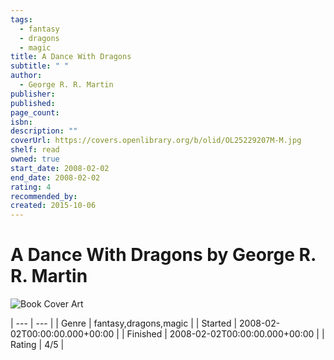 ```yaml
---
tags:
  - fantasy
  - dragons
  - magic
title: A Dance With Dragons
subtitle: " "
author:
  - George R. R. Martin
publisher: 
published: 
page_count: 
isbn: 
description: ""
coverUrl: https://covers.openlibrary.org/b/olid/OL25229207M-M.jpg
shelf: read
owned: true
start_date: 2008-02-02
end_date: 2008-02-02
rating: 4
recommended_by: 
created: 2015-10-06
---
```


# A Dance With Dragons by George R. R. Martin

![Book Cover Art](https://covers.openlibrary.org/b/olid/OL25229207M-M.jpg)


| --- | --- |
| Genre | fantasy,dragons,magic |
| Started | 2008-02-02T00:00:00.000+00:00 |
| Finished | 2008-02-02T00:00:00.000+00:00 |
| Rating | 4/5 |

